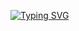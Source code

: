[![Typing SVG](https://readme-typing-svg.herokuapp.com?font=Fira+Code&pause=1000&color=F0F741&background=0F1A8215&multiline=true&width=460&height=36&lines=I+am+a+Front-End+developer+%7C+Mentor)](https://git.io/typing-svg)
